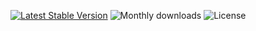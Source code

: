 [![Latest Stable Version](http://img.shields.io/npm/v/labox-tv.svg)](https://www.npmjs.com/package/labox-tv) ![Monthly downloads](http://img.shields.io/npm/dm/labox-tv.svg) ![License](http://img.shields.io/badge/license-MIT-brightgreen.svg)
